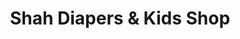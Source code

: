 ---
title: "Shah Diapers & Kids Shop"
url: /karachi/shah-diapers-and-kids-shop/
shop: baby goods
---